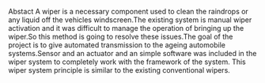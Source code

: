 Abstact
A wiper is a necessary component used to clean the raindrops or any liquid off the vehicles windscreen.The existing system is manual wiper activation and it was difficult to manage the operation of bringing up the wiper.So this method is going to resolve these issues.The goal of the project is to give automated transmission to the ageing automobile systems.Sensor and an actuator and an simple software was included in the wiper system to completely work with the framework of the system. This wiper system principle is similar to the existing conventional wipers.
